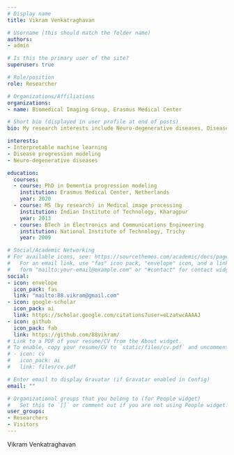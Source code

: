```yaml
---
# Display name
title: Vikram Venkatraghavan

# Username (this should match the folder name)
authors:
- admin

# Is this the primary user of the site?
superuser: true

# Role/position
role: Researcher

# Organizations/Affiliations
organizations:
- name: Biomedical Imaging Group, Erasmus Medical Center

# Short bio (displayed in user profile at end of posts)
bio: My research interests include Neuro-degenerative diseases, Disease progression modeling, Interpretable machine learning.

interests:
- Interpretable machine learning
- Disease progression modeling
- Neuro-degenerative diseases

education:
  courses:
  - course: PhD in Dementia progression modeling
    institution: Erasmus Medical Center, Netherlands
    year: 2020
  - course: MS (by research) in Medical image processing
    institution: Indian Institute of Technology, Kharagpur
    year: 2013
  - course: BTech in Electronics and Communications Engineering
    institution: National Institute of Technology, Trichy
    year: 2009

# Social/Academic Networking
# For available icons, see: https://sourcethemes.com/academic/docs/page-builder/#icons
#   For an email link, use "fas" icon pack, "envelope" icon, and a link in the
#   form "mailto:your-email@example.com" or "#contact" for contact widget.
social:
- icon: envelope
  icon_pack: fas
  link: "mailto:88.vikram@gmail.com"
- icon: google-scholar
  icon_pack: ai
  link: https://scholar.google.com/citations?user=eLzatwcAAAAJ
- icon: github
  icon_pack: fab
  link: https://github.com/88vikram/
# Link to a PDF of your resume/CV from the About widget.
# To enable, copy your resume/CV to `static/files/cv.pdf` and uncomment the lines below.
# - icon: cv
#   icon_pack: ai
#   link: files/cv.pdf

# Enter email to display Gravatar (if Gravatar enabled in Config)
email: ""

# Organizational groups that you belong to (for People widget)
#   Set this to `[]` or comment out if you are not using People widget.
user_groups:
- Researchers
- Visitors
---
```


Vikram Venkatraghavan

